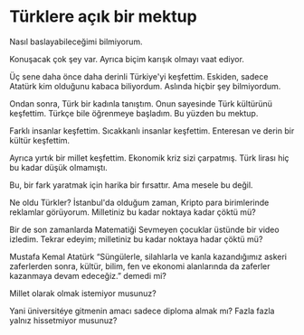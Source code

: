# Türklere açık bir mektup

Nasıl baslayabileceğimi bilmiyorum.

Konuşacak çok şey var. Ayrıca biçim karışık olmayı vaat ediyor.

Üç sene daha önce daha derinli Türkiye'yi keşfettim. Eskiden, sadece Atatürk kim olduğunu kabaca biliyordum. Aslında hiçbir şey bilmiyordum.

Ondan sonra, Türk bir kadınla tanıştım. Onun sayesinde Türk kültürünü keşfettim. Türkçe bile öğrenmeye başladım. Bu yüzden bu mektup.

Farklı insanlar keşfettim. Sıcakkanlı insanlar keşfettim. Enteresan ve derin bir kültür keşfettim.

Ayrıca yırtık bir millet keşfettim. Ekonomik kriz sizi çarpatmış. Türk lirası hiç bu kadar düşük olmamıştı.

Bu, bir fark yaratmak için harika bir fırsattır. Ama mesele bu değil.

Ne oldu Türkler? İstanbul'da olduğum zaman, Kripto para birimlerinde reklamlar görüyorum. Milletiniz bu kadar noktaya kadar çöktü mü?

Bir de son zamanlarda Matematiği Sevmeyen çocuklar üstünde bir video izledim. Tekrar edeyim; milletiniz bu kadar noktaya hadar çöktü mü?

Mustafa Kemal Atatürk “Süngülerle, silahlarla ve kanla kazandığımız askeri zaferlerden sonra, kültür, bilim, fen ve ekonomi alanlarında da zaferler kazanmaya devam edeceğiz.” demedi mi?

Millet olarak olmak istemiyor musunuz?

Yani üniversitéye gitmenin amacı sadece diploma almak mı? Fazla fazla yalnız hissetmiyor musunuz?

